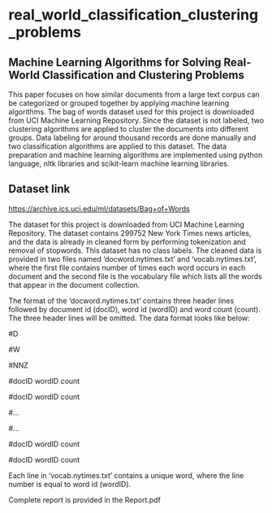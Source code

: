# real_world_classification_clustering_problems
Machine Learning Algorithms for Solving Real-World Classification and Clustering Problems
----------------------------------------------------------------------------------------------

This paper focuses on how similar documents from a large text corpus can be categorized or grouped together by applying machine learning algorithms. The bag of words dataset used for this project is downloaded from UCI Machine Learning Repository. Since the dataset is not labeled, two clustering algorithms are applied to cluster the documents into different groups. Data labeling for around thousand records are done manually and two classification algorithms are applied to this dataset. The data preparation and machine learning algorithms are implemented using python language, nltk libraries and scikit-learn machine learning libraries.

Dataset link
-------------
https://archive.ics.uci.edu/ml/datasets/Bag+of+Words

The dataset for this project is downloaded from UCI Machine Learning Repository. The dataset contains 299752 New York Times news articles, and the data is already in cleaned form by performing tokenization and removal of stopwords. This dataset has no class labels. The cleaned data is provided in two files named ‘docword.nytimes.txt’ and ‘vocab.nytimes.txt’, where the first file contains number of times each word occurs in each document and the second file is the vocabulary file which lists all the words that appear in the document collection.

The format of the ‘docword.nytimes.txt’ contains three header lines followed by document id (docID), word id (wordID) and word count (count). The three header lines will be omitted. The data format looks like below:

#D

#W

#NNZ

#docID wordID count

#docID wordID count

#...

#...

#docID wordID count

#docID wordID count

Each line in ‘vocab.nytimes.txt’ contains a unique word, where the line number is equal to word id (wordID).

Complete report is provided in the Report.pdf

